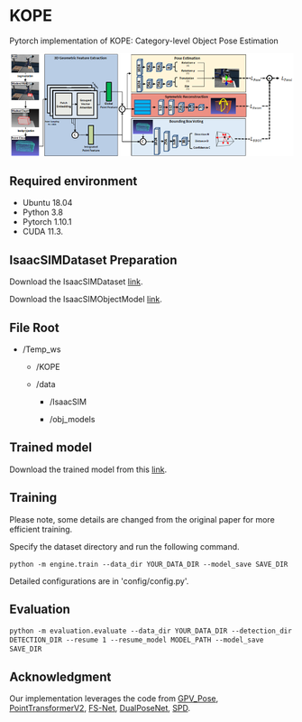 # KOPE
Pytorch implementation of KOPE: Category-level Object Pose Estimation 

![pipeline](pic/pipeline.png)

## Required environment

- Ubuntu 18.04
- Python 3.8 
- Pytorch 1.10.1
- CUDA 11.3.
 

## IsaacSIMDataset Preparation
Download the IsaacSIMDataset [link](https://drive.google.com/file/d/1Y9YMRH6dRzuOWFrcVYkAd-rEVgaLTv9j/view?usp=sharing).

Download the IsaacSIMObjectModel [link](https://drive.google.com/file/d/1owc2MXld1Yw2ITblFigT-pVCY_hDAZzf/view?usp=sharing).

## File Root

* /Temp_ws

     * /KOPE
     
     * /data
     
         * /IsaacSIM
        
         * /obj_models

## Trained model
Download the trained model from this [link](https://drive.google.com/file/d/1bK99MFeZm7CXVA45xUdvUQ0irtiBKgUV/view?usp=sharing).

## Training
Please note, some details are changed from the original paper for more efficient training. 

Specify the dataset directory and run the following command.
```shell
python -m engine.train --data_dir YOUR_DATA_DIR --model_save SAVE_DIR
```

Detailed configurations are in 'config/config.py'.

## Evaluation
```shell
python -m evaluation.evaluate --data_dir YOUR_DATA_DIR --detection_dir DETECTION_DIR --resume 1 --resume_model MODEL_PATH --model_save SAVE_DIR
```


## Acknowledgment
Our implementation leverages the code from [GPV_Pose](https://github.com/lolrudy/GPV_Pose), [PointTransformerV2](https://github.com/Gofinge/PointTransformerV2), [FS-Net](https://github.com/DC1991/FS_Net),
[DualPoseNet](https://github.com/Gorilla-Lab-SCUT/DualPoseNet), [SPD](https://github.com/mentian/object-deformnet).
